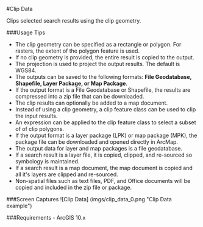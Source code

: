#Clip Data

Clips selected search results using the clip geometry. 

###Usage Tips
  - The clip geometry can be specified as a rectangle or polygon. For rasters, the extent of the polygon feature is used.
  - If no clip geometry is provided, the entire result is copied to the output.
  - The projection is used to project the output results. The default is WGS84.
  - The outputs can be saved to the following formats: **File Geodatabase, Shapefile, Layer Package, or Map Package**.
  - If the output format is a File Geodatabase or Shapefile, the results are compressed into a zip file that can be downloaded. 
  - The clip results can optionally be added to a map document.
  - Instead of using a clip geometry, a clip feature class can be used to clip the input results.
  - An expression can be applied to the clip feature class to select a subset of of clip polygons.
  - If the output format is a layer package (LPK) or map package (MPK), the package file can be downloaded and opened directly in ArcMap.
  - The output data for layer and map packages is a file geodatabase.
  - If a search result is a layer file, it is copied, clipped, and re-sourced so symbology is maintained.
  - If a search result is a map document, the map document is copied and all it's layers are clipped and re-sourced.
  - Non-spatial files such as text files, PDF, and Office documents will be copied and included in the zip file or package.
  

###Screen Captures
![Clip Data] (imgs/clip_data_0.png "Clip Data example")

###Requirements
    - ArcGIS 10.x


[Voyager Search]:http://voyagersearch.com/
[@VoyagerGIS]:https://twitter.com/voyagergis
[github]:https://github.com/voyagersearch/tasks

    
